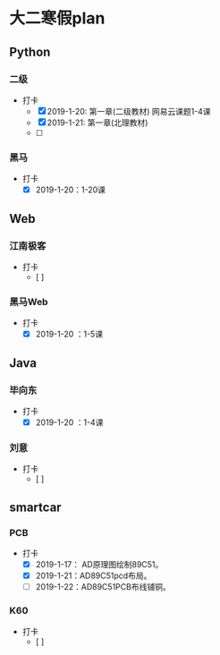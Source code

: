 # 大二寒假plan

## Python

### 二级

- 打卡
  - [x] 2019-1-20: 第一章(二级教材) 网易云课题1-4课
  - [x] 2019-1-21: 第一章(北理教材)
  - [ ] 

### 黑马

- 打卡
  - [x] 2019-1-20：1-20课
  
## Web

### 江南极客

- 打卡
  - [ ] 

### 黑马Web

- 打卡
  - [x] 2019-1-20 ：1-5课

## Java

### 毕向东

- 打卡
  - [x] 2019-1-20 ：1-4课

### 刘意

- 打卡
  - [ ] 
  
## smartcar

### PCB

- 打卡
  - [x] 2019-1-17： AD原理图绘制89C51。
  - [x] 2019-1-21：AD89C51pcd布局。
  - [ ] 2019-1-22：AD89C51PCB布线铺铜。

### K60

- 打卡
  - [ ] 

